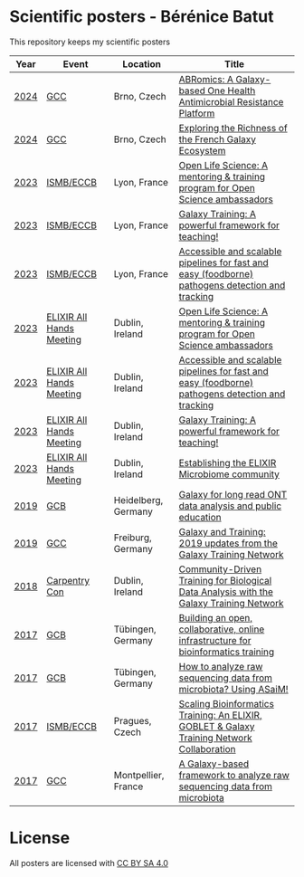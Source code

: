 Scientific posters - Bérénice Batut
===================================

This repository keeps my scientific posters


Year | Event | Location | Title
--- | --- | --- | ---
[2024](24/) | [GCC](https://galaxyproject.org/events/gcc2024/) | Brno, Czech | [ABRomics: A Galaxy-based One Health Antimicrobial Resistance Platform](24/06_gcc_abromics)
[2024](24/) | [GCC](https://galaxyproject.org/events/gcc2024/) | Brno, Czech | [Exploring the Richness of the French Galaxy Ecosystem](24/06_gcc_galaxy_fr)
[2023](23/) | [ISMB/ECCB](https://www.iscb.org/ismbeccb2023) | Lyon, France | [Open Life Science: A mentoring & training program for Open Science ambassadors](23/06_elixir_ahm_ols)
[2023](23/) | [ISMB/ECCB](https://www.iscb.org/ismbeccb2023) | Lyon, France | [Galaxy Training: A powerful framework for teaching!](23/06_elixir_ahm_gtn)
[2023](23/) | [ISMB/ECCB](https://www.iscb.org/ismbeccb2023) | Lyon, France | [Accessible and scalable pipelines for fast and easy (foodborne) pathogens detection and tracking](23/06_elixir_ahm_pathogen_detection)
[2023](23/) | [ELIXIR All Hands Meeting](https://elixir-europe.org/events/elixir-all-hands-2023) | Dublin, Ireland | [Open Life Science: A mentoring & training program for Open Science ambassadors](23/06_elixir_ahm_ols)
[2023](23/) | [ELIXIR All Hands Meeting](https://elixir-europe.org/events/elixir-all-hands-2023) | Dublin, Ireland | [Accessible and scalable pipelines for fast and easy (foodborne) pathogens detection and tracking](23/06_elixir_ahm_pathogen_detection)
[2023](23/) | [ELIXIR All Hands Meeting](https://elixir-europe.org/events/elixir-all-hands-2023) | Dublin, Ireland | [Galaxy Training: A powerful framework for teaching!](23/06_elixir_ahm_gtn)
[2023](23/) | [ELIXIR All Hands Meeting](https://elixir-europe.org/events/elixir-all-hands-2023) | Dublin, Ireland | [Establishing the ELIXIR Microbiome community](23/06_elixir_ahm_microbiome)
[2019](19/) | [GCB](http://www.gcb2019.de/) | Heidelberg, Germany | [Galaxy for long read ONT data analysis and public education](19/09_gcb)
[2019](19/) | [GCC](https://galaxyproject.org/events/gcc2019/) | Freiburg, Germany | [Galaxy and Training: 2019 updates from the Galaxy Training Network](19/07_gcc)
[2018](18/) | [Carpentry Con](http://www.carpentrycon.org/) | Dublin, Ireland | [Community-Driven Training for Biological Data Analysis with the Galaxy Training Network](18/06_carpentrycon_gtn)
[2017](17/) | [GCB](http://www.gcb2017.de/) | Tübingen, Germany | [Building an open, collaborative, online infrastructure for bioinformatics training](17/09_gcb_gtn)
[2017](17/) | [GCB](http://www.gcb2017.de/) | Tübingen, Germany | [How to analyze raw sequencing data from microbiota? Using ASaiM!](17/09_gcb_asaim)
[2017](17/) | [ISMB/ECCB](https://www.iscb.org/ismbeccb2017) | Pragues, Czech | [Scaling Bioinformatics Training: An ELIXIR, GOBLET & Galaxy Training Network Collaboration](17/07_eccb_gtn)
[2017](17/) | [GCC](https://gcc2017.sciencesconf.org/) | Montpellier, France | [A Galaxy-based framework to analyze raw sequencing data from microbiota](17/06_gcc_asaim)

# License

All posters are licensed with [CC BY SA 4.0](http://creativecommons.org/licenses/by-sa/4.0/)

